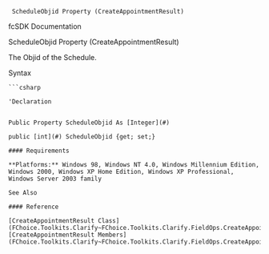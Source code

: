 ﻿     ScheduleObjid Property (CreateAppointmentResult)                                                   

fcSDK Documentation

ScheduleObjid Property (CreateAppointmentResult)

The Objid of the Schedule.

Syntax

```vbnet
```csharp

'Declaration
 

Public Property ScheduleObjid As [Integer](#)

public [int](#) ScheduleObjid {get; set;}

#### Requirements

**Platforms:** Windows 98, Windows NT 4.0, Windows Millennium Edition, Windows 2000, Windows XP Home Edition, Windows XP Professional, Windows Server 2003 family

See Also

#### Reference

[CreateAppointmentResult Class](FChoice.Toolkits.Clarify~FChoice.Toolkits.Clarify.FieldOps.CreateAppointmentResult.md)  
[CreateAppointmentResult Members](FChoice.Toolkits.Clarify~FChoice.Toolkits.Clarify.FieldOps.CreateAppointmentResult_members.md)